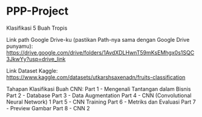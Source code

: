# PPP-Project
Klasifikasi 5 Buah Tropis

Link path Google Drive-ku (pastikan Path-nya sama dengan Google Drive punyamu): 
https://drive.google.com/drive/folders/1AvdXDLHwnT59mKsEMhgx0s1SQC3JkwYy?usp=drive_link

Link Dataset Kaggle:
https://www.kaggle.com/datasets/utkarshsaxenadn/fruits-classification

Tahapan Klasifikasi Buah CNN:
Part 1 - Mengenali Tantangan dalam Bisnis
Part 2 - Database
Part 3 - Data Augmentation
Part 4 - CNN (Convolutional Neural Network) 1
Part 5 - CNN Training
Part 6 - Metriks dan Evaluasi
Part 7 - Preview Gambar
Part 8 - CNN 2
